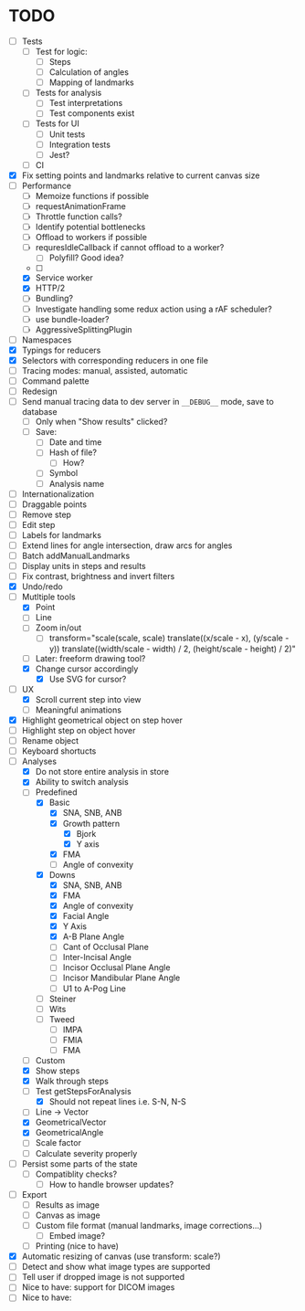 TODO
=======
* [ ] Tests
  * [ ] Test for logic:
    * [ ] Steps
    * [ ] Calculation of angles
    * [ ] Mapping of landmarks
  * [ ] Tests for analysis
    * [ ] Test interpretations
    * [ ] Test components exist
  * [ ] Tests for UI
    * [ ] Unit tests
    * [ ] Integration tests
    * [ ] Jest?
  * [ ] CI
* [x] Fix setting points and landmarks relative to current canvas size
* [ ] Performance
  * [ ] Memoize functions if possible
  * [ ] requestAnimationFrame
  * [ ] Throttle function calls?
  * [ ] Identify potential bottlenecks
  * [ ] Offload to workers if possible
  * [ ] requresIdleCallback if cannot offload to a worker?
    * [ ] Polyfill? Good idea?
  * [ ] 
  * [x] Service worker
  * [x] HTTP/2
  * [ ] Bundling?
  * [ ] Investigate handling some redux action using a rAF scheduler?
  * [ ] use bundle-loader?
  * [ ] AggressiveSplittingPlugin
* [ ] Namespaces
* [x] Typings for reducers
* [x] Selectors with corresponding reducers in one file
* [ ] Tracing modes: manual, assisted, automatic
* [ ] Command palette
* [ ] Redesign
* [ ] Send manual tracing data to dev server in `__DEBUG__` mode, save to database
  * [ ] Only when "Show results" clicked?
  * [ ] Save:
    * [ ] Date and time
    * [ ] Hash of file?
      * [ ] How?
    * [ ] Symbol
    * [ ] Analysis name
* [ ] Internationalization
* [ ] Draggable points
* [ ] Remove step
* [ ] Edit step
* [ ] Labels for landmarks
* [ ] Extend lines for angle intersection, draw arcs for angles
* [ ] Batch addManualLandmarks
* [ ] Display units in steps and results
* [ ] Fix contrast, brightness and invert filters
* [x] Undo/redo
* [ ] Mutltiple tools
  * [x] Point
  * [ ] Line
  * [ ] Zoom in/out
    * [ ] transform="scale(scale, scale) translate((x/scale - x), (y/scale - y)) translate((width/scale - width) / 2, (height/scale - height) / 2)"
  * [ ] Later: freeform drawing tool?
  * [x] Change cursor accordingly
    * [x] Use SVG for cursor?
* [ ] UX
  * [x] Scroll current step into view
  * [ ] Meaningful animations
* [x] Highlight geometrical object on step hover
* [ ] Highlight step on object hover
* [ ] Rename object
* [ ] Keyboard shortucts
* [ ] Analyses
  * [x] Do not store entire analysis in store
  * [x] Ability to switch analysis
  * [ ] Predefined
    * [x] Basic
      * [x] SNA, SNB, ANB
      * [x] Growth pattern
        * [x] Bjork
        * [x] Y axis
      * [x] FMA
      * [ ] Angle of convexity
    * [x] Downs
      * [x] SNA, SNB, ANB
      * [x] FMA
      * [x] Angle of convexity
      * [x] Facial Angle
      * [x] Y Axis
      * [x] A-B Plane Angle
      * [ ] Cant of Occlusal Plane
      * [ ] Inter-Incisal Angle
      * [ ] Incisor Occlusal Plane Angle
      * [ ] Incisor Mandibular Plane Angle
      * [ ] U1 to A-Pog Line
    * [ ] Steiner
    * [ ] Wits
    * [ ] Tweed
      * [ ] IMPA
      * [ ] FMIA
      * [ ] FMA
  * [ ] Custom
  * [x] Show steps
  * [x] Walk through steps
  * [ ] Test getStepsForAnalysis
    * [x] Should not repeat lines i.e. S-N, N-S
  * [ ] Line -> Vector
  * [x] GeometricalVector
  * [x] GeometricalAngle
  * [ ] Scale factor
  * [ ] Calculate severity properly
* [ ] Persist some parts of the state
  * [ ] Compatiblity checks?
    * [ ] How to handle browser updates? 
* [ ] Export
  * [ ] Results as image
  * [ ] Canvas as image
  * [ ] Custom file format (manual landmarks, image corrections...)
    * [ ] Embed image?
  * [ ] Printing (nice to have)
* [x] Automatic resizing of canvas (use transform: scale?)
* [ ] Detect and show what image types are supported
* [ ] Tell user if dropped image is not supported
* [ ] Nice to have: support for DICOM images
* [ ] Nice to have: 